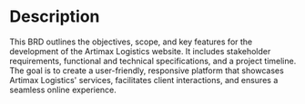 # Description
This BRD outlines the objectives, scope, and key features for the development of the Artimax Logistics website. It includes stakeholder requirements, functional and technical specifications, and a project timeline. The goal is to create a user-friendly, responsive platform that showcases Artimax Logistics' services, facilitates client interactions, and ensures a seamless online experience.

